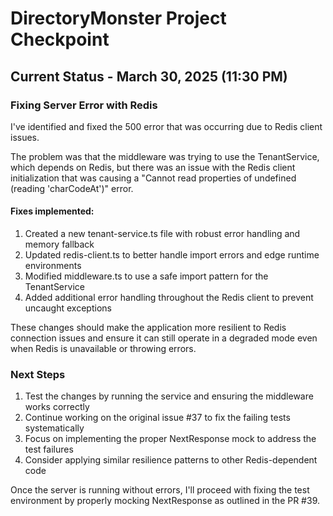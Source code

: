 # DirectoryMonster Project Checkpoint

## Current Status - March 30, 2025 (11:30 PM)

### Fixing Server Error with Redis

I've identified and fixed the 500 error that was occurring due to Redis client issues.

The problem was that the middleware was trying to use the TenantService, which depends on Redis, but there was an issue with the Redis client initialization that was causing a "Cannot read properties of undefined (reading 'charCodeAt')" error.

#### Fixes implemented:

1. Created a new tenant-service.ts file with robust error handling and memory fallback
2. Updated redis-client.ts to better handle import errors and edge runtime environments
3. Modified middleware.ts to use a safe import pattern for the TenantService
4. Added additional error handling throughout the Redis client to prevent uncaught exceptions

These changes should make the application more resilient to Redis connection issues and ensure it can still operate in a degraded mode even when Redis is unavailable or throwing errors.

### Next Steps

1. Test the changes by running the service and ensuring the middleware works correctly
2. Continue working on the original issue #37 to fix the failing tests systematically
3. Focus on implementing the proper NextResponse mock to address the test failures
4. Consider applying similar resilience patterns to other Redis-dependent code

Once the server is running without errors, I'll proceed with fixing the test environment by properly mocking NextResponse as outlined in the PR #39.
